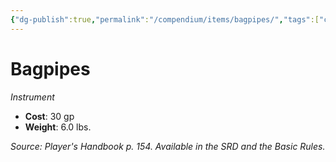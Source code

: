 ```yaml
---
{"dg-publish":true,"permalink":"/compendium/items/bagpipes/","tags":["compendium/src/5e/phb","item/gear/instrument"]}
---
```


# Bagpipes
*Instrument*  

- **Cost**: 30 gp
- **Weight**: 6.0 lbs.

*Source: Player's Handbook p. 154. Available in the SRD and the Basic Rules.*